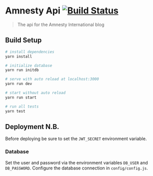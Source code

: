 # Amnesty Api [![Build Status](https://travis-ci.org/Towerism/amnesty-api.svg?branch=master)](https://travis-ci.org/Towerism/amnesty-api)


> The api for the Amnesty International blog

## Build Setup

``` bash
# install dependencies
yarn install

# initialize database
yarn run initdb

# serve with auto reload at localhost:3000
yarn run dev

# start without auto reload
yarn run start

# run all tests
yarn test
```

## Deployment N.B.
Before deploying be sure to set the `JWT_SECRET` environment variable.

### Database
Set the user and password via the environment variables `DB_USER` and `DB_PASSWORD`. Configure the database connection in `config/config.js`.
